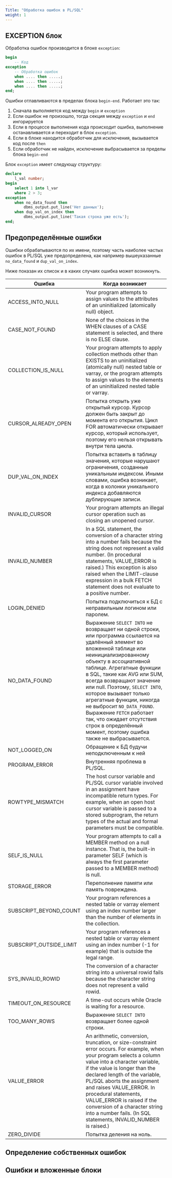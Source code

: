 ```yaml
---
Title: "Обработка ошибок в PL/SQL"
weight: 1
---
```


## EXCEPTION блок

Обработка ошибок производится в блоке `exception`:

```sql
begin
	-- Код
exception
	-- Обработка ошибок
	when .... then .....;
	when .... then .....;
	when .... then .....;
end;
```

Ошибки отлавливаются в пределах блока `begin-end`. Работает это так:

1. Сначала выполняется код между `begin` и `exception`
2. Если ошибок не произошло, тогда секция между `exception` и `end` ингорируется
3. Если в процессе выполнения кода происходит ошибка, выполнение останавливается
   и переходит в блок `exception`.
4. Если в блоке находится обработчик для исключения, вызывается код после `then`
5. Если обработчик не найден, исключение выбрасывается за пределы блока `begin-end`

Блок `exception` имеет следующу структуру:

```sql
declare
    l_val number;
begin
    select 1 into l_var
    where 2 > 3;
exception
    when no_data_found then
        dbms_output.put_line('Нет данных');
    when dup_val_on_index then
        dbms_output.put_line('Такая строка уже есть');
end;
```

## Предопределённые ошибки 

Ошибки обрабатываются по их имени, поэтому часть наиболее частых ошибок в PL/SQL
уже предопределена, как например вышеуказанные `no_data_found` и `dup_val_on_index`.

Ниже показан их список и в каких случаях ошибка может возникнуть.

| Ошибка | Когда возникает|
|-|-|
|ACCESS_INTO_NULL |Your program attempts to assign values to the attributes of an uninitialized (atomically null) object.|
|CASE_NOT_FOUND |None of the choices in the WHEN clauses of a CASE statement is selected, and there is no ELSE clause. |
|COLLECTION_IS_NULL| Your program attempts to apply collection methods other than EXISTS to an uninitialized (atomically null) nested table or varray, or the program attempts to assign values to the elements of an uninitialized nested table or varray.|
|CURSOR_ALREADY_OPEN |Попытка открыть уже открытый курсор. Курсор должен быть закрыт до момента его открытия. Цикл FOR автоматически открывает курсор, который использует, поэтому его нельзя открывать внутри тела цикла.|
|DUP_VAL_ON_INDEX |Попытка вставить в таблицу значения, которые нарушают ограничения, созданные уникальным индексом. Иными словами, ошибка возникает, когда в колонки уникального индекса добавляются дублирующие записи.|
|INVALID_CURSOR |Your program attempts an illegal cursor operation such as closing an unopened cursor.|
|INVALID_NUMBER|In a SQL statement, the conversion of a character string into a number fails because the string does not represent a valid number. (In procedural statements, VALUE_ERROR is raised.) This exception is also raised when the LIMIT-clause expression in a bulk FETCH statement does not evaluate to a positive number.|
|LOGIN_DENIED|Попытка подключиться к БД с неправильным логином или паролем.|
|NO_DATA_FOUND|Выражение `SELECT INTO` не возвращает ни одной строки, или программа ссылается на удалённый элемент во вложенной таблице или неинициализированному объекту в ассоциативной таблице. Агрегатные функции в SQL, такие как AVG или SUM, всегда возвращают значение или null. Поэтому, `SELECT INTO`, которое вызывает только агрегатные функции, никогда не выбросит `NO_DATA_FOUND`. Выражение `FETCH` работает так, что ожидает отсутствия строк в определённый момент, поэтому ошибка также не выбрасывается.|
|NOT_LOGGED_ON |Обращение к БД будучи неподключенным к ней|
|PROGRAM_ERROR| Внутренняя проблема в PL/SQL.|
|ROWTYPE_MISMATCH|The host cursor variable and PL/SQL cursor variable involved in an assignment have incompatible return types. For example, when an open host cursor variable is passed to a stored subprogram, the return types of the actual and formal parameters must be compatible.|
|SELF_IS_NULL|Your program attempts to call a MEMBER method on a null instance. That is, the built-in parameter SELF (which is always the first parameter passed to a MEMBER method) is null.|
|STORAGE_ERROR|Переполнение памяти или память повреждена.|
|SUBSCRIPT_BEYOND_COUNT|Your program references a nested table or varray element using an index number larger than the number of elements in the collection.|
|SUBSCRIPT_OUTSIDE_LIMIT|Your program references a nested table or varray element using an index number (-1 for example) that is outside the legal range.|
|SYS_INVALID_ROWID|The conversion of a character string into a universal rowid fails because the character string does not represent a valid rowid.|
|TIMEOUT_ON_RESOURCE|A time-out occurs while Oracle is waiting for a resource.|
|TOO_MANY_ROWS|Выражение `SELECT INTO` возвращает более одной строки.|
|VALUE_ERROR|An arithmetic, conversion, truncation, or size-constraint error occurs. For example, when your program selects a column value into a character variable, if the value is longer than the declared length of the variable, PL/SQL aborts the assignment and raises VALUE_ERROR. In procedural statements, VALUE_ERROR is raised if the conversion of a character string into a number fails. (In SQL statements, INVALID_NUMBER is raised.)|
|ZERO_DIVIDE|Попытка деления на ноль.|

## Определение собственных ошибок

## Ошибки и вложенные блоки


